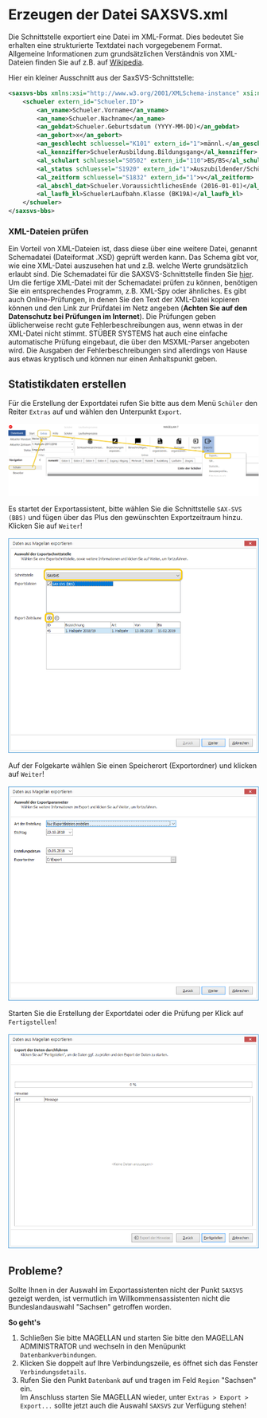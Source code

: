 # Erzeugen der Datei SAXSVS.xml

Die Schnittstelle exportiert eine Datei im XML-Format. Dies bedeutet Sie erhalten eine strukturierte Textdatei nach vorgegebenem Format. 
Allgemeine Informationen zum grundsätzlichen Verständnis von XML-Dateien finden Sie auf z.B. auf [Wikipedia](https://de.wikipedia.org/wiki/Extensible_Markup_Language).

Hier ein kleiner Ausschnitt aus der SaxSVS-Schnittstelle:

```xml
<saxsvs-bbs xmlns:xsi="http://www.w3.org/2001/XMLSchema-instance" xsi:noNamespaceSchemaLocation="https://web1.extranet.sachsen.de/bbsp/public/XMLSchema/saxsvs-bbs-2.3.xsd" zeit="TDateTime Today (2001-12-17T09:30:47-05:00)" schuljahr="Zeitraeume.Ausdruck2 (2018/2019)" dienststelle="Mandanten.Schulnummer">
	<schueler extern_id="Schueler.ID">
		<an_vname>Schueler.Vorname</an_vname>
		<an_name>Schueler.Nachname</an_name>
		<an_gebdat>Schueler.Geburtsdatum (YYYY-MM-DD)</an_gebdat>
		<an_gebort>x</an_gebort>
		<an_geschlecht schluessel="K101" extern_id="1">männl.</an_geschlecht>
		<al_kennziffer>SchuelerAusbildung.Bildungsgang</al_kennziffer>
		<al_schulart schluessel="S0502" extern_id="110">BS/BS</al_schulart>
		<al_status schluessel="S1920" extern_id="1">Auszubildender/Schüler</al_status>
		<al_zeitform schluessel="S1832" extern_id="1">v</al_zeitform>
		<al_abschl_dat>Schueler.VoraussichtlichesEnde (2016-01-01)</al_abschl_dat>
		<al_laufb_kl>SchuelerLaufbahn.Klasse (BK19A)</al_laufb_kl>
	</schueler>
</saxsvs-bbs>
```

### XML-Dateien prüfen

Ein Vorteil von XML-Dateien ist, dass diese über eine weitere Datei, genannt Schemadatei (Dateiformat .XSD) geprüft werden kann. Das Schema gibt vor, wie eine XML-Datei auszusehen hat und z.B. welche Werte grundsätzlich erlaubt sind.
Die Schemadatei für die SAXSVS-Schnittstelle finden Sie [hier](https://web1.extranet.sachsen.de/bbsp/public/XMLSchema/saxsvs-bbs-2.3.xsd).
Um die fertige XML-Datei mit der Schemadatei prüfen zu können, benötigen Sie ein entsprechendes Programm, z.B. XML-Spy oder ähnliches. Es gibt auch Online-Prüfungen, in denen Sie den Text der XML-Datei kopieren können und den Link zur Prüfdatei im Netz angeben (**Achten Sie auf den Datenschutz bei Prüfungen im Internet**). Die Prüfungen geben üblicherweise recht gute Fehlerbeschreibungen aus, wenn etwas in der XML-Datei nicht stimmt. STÜBER SYSTEMS hat auch eine einfache automatische Prüfung eingebaut, die über den MSXML-Parser angeboten wird. Die Ausgaben der Fehlerbeschreibungen sind allerdings von Hause aus etwas kryptisch und können nur einen Anhaltspunkt geben.


## Statistikdaten erstellen

Für die Erstellung der Exportdatei rufen Sie bitte aus dem Menü `Schüler` den Reiter `Extras` auf und wählen den Unterpunkt `Export`. <br/><br/>
![Daten aus MAGELLAN exportieren über `Schüler > Export > Export...`](../../../assets/images/sachsen/export.saxsvs01.png)

Es startet der Exportassistent, bitte wählen Sie die Schnittstelle `SAX-SVS (BBS)` und fügen über das Plus den gewünschten Exportzeitraum hinzu. Klicken Sie auf `Weiter`! <br/><br/>
![Wählen Sie die Schnittstelle und den Zeitraum aus!](../../../assets/images/sachsen/export.saxsvs02.png)

Auf der Folgekarte wählen Sie einen Speicherort (Exportordner) und klicken auf `Weiter`!<br/><br/>
![Bitte wählen Sie einen Speicherort!](../../../assets/images/sachsen/export.saxsvs04.png)

Starten Sie die Erstellung der Exportdatei oder die Prüfung per Klick auf `Fertigstellen`! <br/><br/>
![Starten Sie die Erstellung!](../../../assets/images/sachsen/export.saxsvs05.png)


## Probleme?

Sollte Ihnen in der Auswahl im Exportassistenten nicht der Punkt `SAXSVS` gezeigt werden, ist vermutlich im Willkommensassistenten nicht die Bundeslandauswahl "Sachsen" getroffen worden. 

**So geht's**

1. Schließen Sie bitte MAGELLAN und starten Sie bitte den MAGELLAN ADMINISTRATOR und wechseln in den Menüpunkt `Datenbankverbindungen`. 
2. Klicken Sie doppelt auf Ihre Verbindungszeile, es öffnet sich das Fenster `Verbindungsdetails`.
3. Rufen Sie den Punkt `Datenbank` auf und tragen im Feld `Region` "Sachsen" ein. <br/>Im Anschluss starten Sie MAGELLAN wieder, unter `Extras > Export > Export...` sollte jetzt auch die Auswahl `SAXSVS` zur Verfügung stehen!